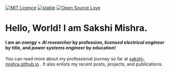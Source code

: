 
[![MIT Licence](https://badges.frapsoft.com/os/mit/mit.svg?v=103)](https://opensource.org/licenses/mit-license.php)
[![stable](http://badges.github.io/stability-badges/dist/stable.svg)](http://github.com/badges/stability-badges)
[![Open Source Love](https://badges.frapsoft.com/os/v1/open-source.png?v=103)](https://github.com/ellerbrock/open-source-badge/)


# Hello, World! I am Sakshi Mishra.

#### I am an *energy + AI researcher* by profession, *licensed electrical engineer* by title, and *power systems engineer* by education! 


You can read more about my professional journey so far at [sakshi-mishra.github.io](https://sakshi-mishra.github.io/) . It also enlists my recent posts, projects, and publications. 
